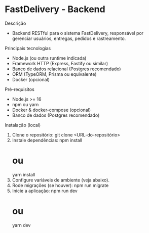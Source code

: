 # FastDelivery - Backend

Descrição
- Backend RESTful para o sistema FastDelivery, responsável por gerenciar usuários, entregas, pedidos e rastreamento.

Principais tecnologias
- Node.js (ou outra runtime indicada)
- Framework HTTP (Express, Fastify ou similar)
- Banco de dados relacional (Postgres recomendado)
- ORM (TypeORM, Prisma ou equivalente)
- Docker (opcional)

Pré-requisitos
- Node.js >= 16
- npm ou yarn
- Docker & docker-compose (opcional)
- Banco de dados (Postgres recomendado)

Instalação (local)
1. Clone o repositório:
    git clone <URL-do-repositório>
2. Instale dependências:
    npm install
    # ou
    yarn install
3. Configure variáveis de ambiente (veja abaixo).
4. Rode migrações (se houver):
    npm run migrate
5. Inicie a aplicação:
    npm run dev
    # ou
    yarn dev

